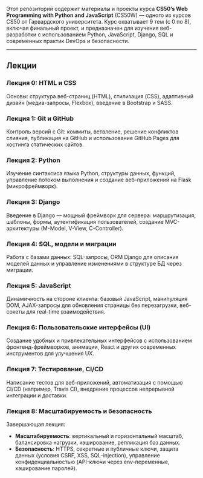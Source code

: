Этот репозиторий содержит материалы и проекты курса **CS50’s Web Programming with Python and JavaScript** (CS50W) — одного из курсов CS50 от Гарвардского университета. Курс охватывает 9 тем (с 0 по 8), включая финальный проект, и предназначен для изучения веб-разработки с использованием Python, JavaScript, Django, SQL и современных практик DevOps и безопасности.

---

##  Лекции

### Лекция 0: HTML и CSS  
Основы: структура веб-страниц (HTML), стилизация (CSS), адаптивный дизайн (медиа-запросы, Flexbox), введение в Bootstrap и SASS.

### Лекция 1: Git и GitHub  
Контроль версий с Git: коммиты, ветвление, решение конфликтов слияния, публикация на GitHub и использование GitHub Pages для хостинга статических сайтов.

### Лекция 2: Python  
Изучение синтаксиса языка Python, структуры данных, функций, управление потоком выполнения и создание веб-приложений на Flask (микрофреймворк).

### Лекция 3: Django  
Введение в Django — мощный фреймворк для сервера: маршрутизация, шаблоны, формы, аутентификация пользователей, создание MVC-архитектуры (M-Model, V-View, C-Controller).

### Лекция 4: SQL, модели и миграции  
Работа с базами данных: SQL-запросы, ORM Django для описания моделей данных и управление изменениями в структуре БД через миграции.

### Лекция 5: JavaScript  
Динамичность на стороне клиента: базовый JavaScript, манипуляция DOM, AJAX-запросы для обновления страницы без перезагрузки, веб-сокеты для real-time взаимодействия.

### Лекция 6: Пользовательские интерфейсы (UI)  
Создание удобных и привлекательных интерфейсов с использованием фронтенд-фреймворков, анимации, React и других современных инструментов для улучшения UX.

### Лекция 7: Тестирование, CI/CD  
Написание тестов для веб-приложений, автоматизация с помощью CI/CD (например, Travis CI), внедрение процессов непрерывной интеграции и доставки.

### Лекция 8: Масштабируемость и безопасность  
Завершающая лекция:  
- **Масштабируемость**: вертикальный и горизонтальный масштаб, балансировка нагрузки, кэширование, репликация баз данных.  
- **Безопасность**: HTTPS, секретные и публичные ключи, защита данных (условия CSRF, XSS, SQL-injection), управление конфиденциальностью (API-ключи через env-переменные, хэширование паролей).
